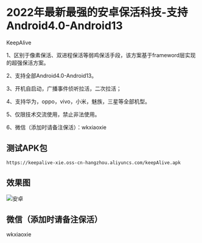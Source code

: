 # 2022年最新最强的安卓保活科技-支持Android4.0-Android13

KeepAlive

1、区别于像素保活、双进程保活等弱鸡保活手段，该方案基于frameword层实现的超强保活方案。

2、支持全部Android4.0-Android13。

3、开机自启动，广播事件侦听拉活，二次拉活；

4、支持华为，oppo，vivo，小米，魅族，三星等全部机型。

5、仅限技术交流使用，禁止非法使用。

6、微信（添加时请备注保活）：wkxiaoxie

## 测试APK包
```
https://keepalive-xie.oss-cn-hangzhou.aliyuncs.com/keepAlive.apk

```
## 效果图

![安卓](https://keepalive-xie.oss-cn-hangzhou.aliyuncs.com/img/oppo.gif)

## 微信（添加时请备注保活）

wkxiaoxie

